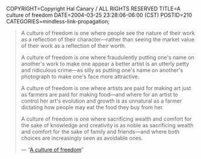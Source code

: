 COPYRIGHT=Copyright Hal Canary / ALL RIGHTS RESERVED
TITLE=A culture of freedom
DATE=2004-03-25 23:28:06-06:00 (CST)
POSTID=210
CATEGORIES=mindless-link-propagation;

> A culture of freedom is one where people see the nature of their work as a reflection of their character—rather than seeing the market value of their work as a reflection of their worth.
> 
> A culture of freedom is one where fraudulently putting one's name on another's work to make one appear a better artist is an utterly petty and ridiculous crime—as silly as putting one's name on another's photograph to make one's face more attractive.
> 
> A culture of freedom is one where artists are paid for making art just as farmers are paid for making food—and where for an artist to control her art's evolution and growth is as unnatural as a farmer dictating how people may eat the food they buy from her.
> 
> A culture of freedom is one where sacrificing wealth and comfort for the sake of knowledge and creativity is as noble as sacrificing wealth and comfort for the sake of family and friends—and where both choices are increasingly seen as avoidable ones.
> 
> — “[A culture of freedom](http://www.freeculture.org/wiki/wiki.phtml?title=A_culture_of_freedom)”
